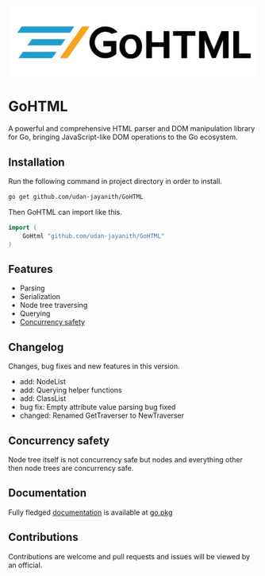 ![GoHTML logo](https://raw.githubusercontent.com/udan-jayanith/GoHTML/46044619ab943b8ae00301565cc37566d5f2ffa4/assets/media/Black-text%20version.svg)
# GoHTML
A powerful and comprehensive HTML parser and DOM manipulation library for Go, bringing JavaScript-like DOM operations to the Go ecosystem.

## Installation
Run the following command in project directory in order to install. 
```bash
go get github.com/udan-jayanith/GoHTML
```

Then GoHTML can import like this.
```go
import (
	GoHtml "github.com/udan-jayanith/GoHTML"
)
```

## Features
 * Parsing
 * Serialization
 * Node tree traversing
 * Querying
 * [Concurrency safety](#concurrency-safety)

## Changelog
Changes, bug fixes and new features in this version.
- add: NodeList
- add: Querying helper functions
- add: ClassList
- bug fix: Empty attribute value parsing bug fixed
- changed: Renamed GetTraverser to NewTraverser

## Concurrency safety
Node tree itself is not concurrency safe but nodes and everything other then node trees are concurrency safe.

## Documentation
Fully fledged [documentation](https://pkg.go.dev/github.com/udan-jayanith/GoHTML) is available at [go.pkg](https://pkg.go.dev/)

## Contributions
Contributions are welcome and pull requests and issues will be viewed by an official.
